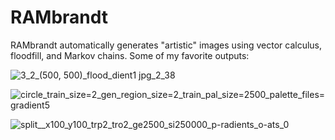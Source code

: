 # RAMbrandt

RAMbrandt automatically generates "artistic" images using vector calculus, floodfill, and Markov chains. Some of my favorite outputs:

![3_2_(500, 500)_flood_dient1 jpg_2_38](https://github.com/bplaut/art-generator/assets/7914058/b5762abe-e180-43cf-87e7-10572e6d6b69)

![circle_train_size=2_gen_region_size=2_train_pal_size=2500_palette_files=gradient5](https://github.com/bplaut/art-generator/assets/7914058/a2a3d4df-9914-40a7-b307-366cf0b749d4)

![split__x100_y100_trp2_tro2_ge2500_si250000_p-radients_o-ats_0](https://github.com/bplaut/art-generator/assets/7914058/1ef95913-322e-4f35-b1e5-82843ee45789)
